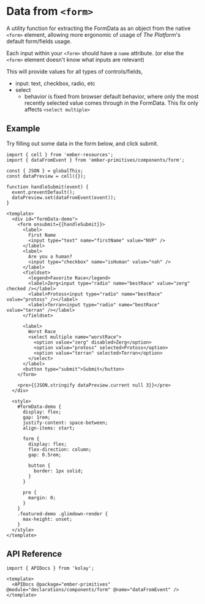 # Data from `<form>`

A utility function for extracting the FormData as an object from the native `<form>` 
element, allowing more ergonomic of usage of _The Platform_'s default form/fields usage.

Each input within your `<form>` should have a `name` attribute.
(or else the `<form>` element doesn't know what inputs are relevant)

This will provide values for all types of controls/fields,
- input: text, checkbox, radio, etc
- select
  - behavior is fixed from browser default behavior, where
    only the most recently selected value comes through in
    the FormData. This fix only affects `<select multiple>`

## Example

Try filling out some data in the form below, and click submit.

<div class="featured-demo">

```gjs live preview no-shadow 
import { cell } from 'ember-resources';
import { dataFromEvent } from 'ember-primitives/components/form';

const { JSON } = globalThis;
const dataPreview = cell({});

function handleSubmit(event) {
  event.preventDefault();
  dataPreview.set(dataFromEvent(event));
}

<template>
  <div id="formData-demo">
    <form onsubmit={{handleSubmit}}>
      <label>
        First Name
        <input type="text" name="firstName" value="NVP" />
      </label>
      <label> 
        Are you a human?
        <input type="checkbox" name="isHuman" value="nah" />
      </label>
      <fieldset>
        <legend>Favorite Race</legend>
        <label>Zerg<input type="radio" name="bestRace" value="zerg" checked /></label>
        <label>Protoss<input type="radio" name="bestRace" value="protoss" /></label>
        <label>Terran<input type="radio" name="bestRace" value="terran" /></label>
      </fieldset>

      <label>
        Worst Race
        <select multiple name="worstRace">
          <option value="zerg" disabled>Zerg</option>
          <option value="protoss" selected>Protoss</option>
          <option value="terran" selected>Terran</option>
        </select>
      </label>
      <button type="submit">Submit</button>
    </form>

    <pre>{{JSON.stringify dataPreview.current null 3}}</pre>
  </div>

  <style>
    #formData-demo {
      display: flex;
      gap: 1rem;
      justify-content: space-between;
      align-items: start;

      form {
        display: flex;
        flex-direction: column;
        gap: 0.5rem;

        button {
          border: 1px solid;
        }
      }

      pre {
        margin: 0;
      }
    }
    .featured-demo .glimdown-render {
      max-height: unset;
    }
  </style>
</template>
```

</div>

## API Reference

```gjs live no-shadow
import { APIDocs } from 'kolay';

<template>
  <APIDocs @package="ember-primitives" @module="declarations/components/form" @name="dataFromEvent" />
</template>
```
